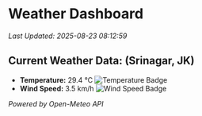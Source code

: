 
# Weather Dashboard

_Last Updated: 2025-08-23 08:12:59_

## Current Weather Data: (Srinagar, JK)
- **Temperature:** 29.4 °C ![Temperature Badge](https://img.shields.io/badge/Temperature-Medium%20Temp-green)
- **Wind Speed:** 3.5 km/h ![Wind Speed Badge](https://img.shields.io/badge/Wind%20Speed-Light%20Wind-blue)

*Powered by Open-Meteo API*
